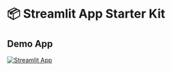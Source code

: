# 📦 Streamlit App Starter Kit 


## Demo App

[![Streamlit App](https://static.streamlit.io/badges/streamlit_badge_black_white.svg)](https://app-starter-kit.streamlit.app/)
